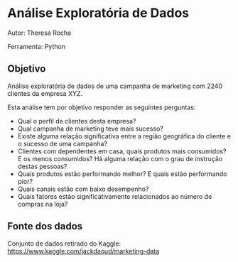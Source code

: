 # Análise Exploratória de Dados

Autor: Theresa Rocha

Ferramenta: Python

## Objetivo

Análise exploratória de dados de uma campanha de marketing com 2240 clientes da empresa XYZ. 

Esta análise tem por objetivo responder as seguintes perguntas:

- Qual o perfil de clientes desta empresa?
- Qual campanha de marketing teve mais sucesso?
- Existe alguma relação significativa entre a região geográfica do cliente e o sucesso de uma campanha? 
- Clientes com dependentes em casa, quais produtos mais consumidos? E os menos consumidos? Há alguma relação com o grau de instrução destas pessoas?
- Quais produtos estão performando melhor? E quais estão performando pior?
- Quais canais estão com baixo desempenho?
- Quais fatores estão significativamente relacionados ao número de compras na loja?

## Fonte dos dados

Conjunto de dados retirado do Kaggle: https://www.kaggle.com/jackdaoud/marketing-data

